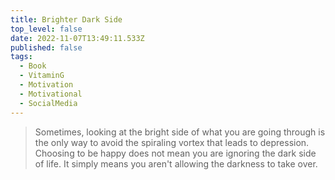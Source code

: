 ```yaml
---
title: Brighter Dark Side
top_level: false
date: 2022-11-07T13:49:11.533Z
published: false
tags:
  - Book
  - VitaminG
  - Motivation
  - Motivational
  - SocialMedia
---
```

> Sometimes, looking at the bright side of what you are going through is the only way to avoid the spiraling vortex that leads to depression. Choosing to be happy does not mean you are ignoring the dark side of life. It simply means you aren't allowing the darkness to take over.